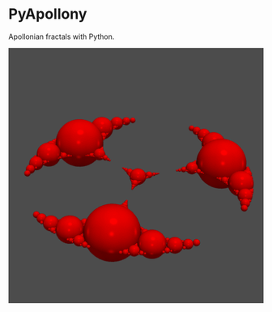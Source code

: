 # PyApollony

Apollonian fractals with Python.

![](https://github.com/stla/PyApollony/raw/main/examples/ApollonianFractal1.gif)
